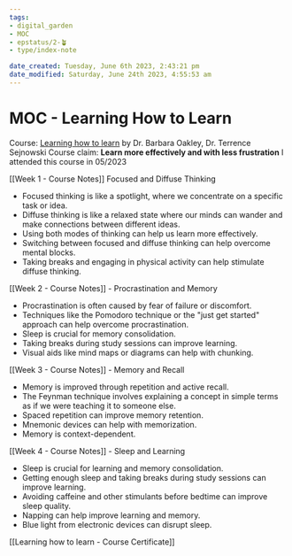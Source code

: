 ```yaml
---
tags: 
- digital_garden
- MOC
- epstatus/2-🪴
- type/index-note

date_created: Tuesday, June 6th 2023, 2:43:21 pm
date_modified: Saturday, June 24th 2023, 4:55:53 am
---
```

# MOC - Learning How to Learn
Course: [Learning how to learn](https://www.coursera.org/learn/learning-how-to-learn) by Dr. Barbara Oakley, Dr. Terrence Sejnowski
Course claim: **Learn more effectively and with less frustration**
I attended this course in 05/2023

[[Week 1 - Course Notes]] Focused and Diffuse Thinking
- Focused thinking is like a spotlight, where we concentrate on a specific task or idea.
- Diffuse thinking is like a relaxed state where our minds can wander and make connections between different ideas.
- Using both modes of thinking can help us learn more effectively.
- Switching between focused and diffuse thinking can help overcome mental blocks.
- Taking breaks and engaging in physical activity can help stimulate diffuse thinking.

[[Week 2 - Course Notes]] - Procrastination and Memory
- Procrastination is often caused by fear of failure or discomfort.
- Techniques like the Pomodoro technique or the "just get started" approach can help overcome procrastination.
- Sleep is crucial for memory consolidation.
- Taking breaks during study sessions can improve learning.
- Visual aids like mind maps or diagrams can help with chunking.

[[Week 3 - Course Notes]] - Memory and Recall
- Memory is improved through repetition and active recall.
- The Feynman technique involves explaining a concept in simple terms as if we were teaching it to someone else.
- Spaced repetition can improve memory retention.
- Mnemonic devices can help with memorization.
- Memory is context-dependent.

[[Week 4 - Course Notes]] - Sleep and Learning
 - Sleep is crucial for learning and memory consolidation.
 - Getting enough sleep and taking breaks during study sessions can improve learning.
 - Avoiding caffeine and other stimulants before bedtime can improve sleep quality.
 - Napping can help improve learning and memory.
 - Blue light from electronic devices can disrupt sleep.
 
[[Learning how to learn - Course Certificate]]
